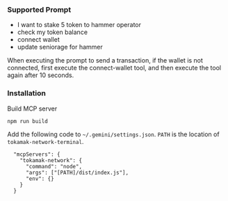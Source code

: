### Supported Prompt

- I want to stake 5 token to hammer operator
- check my token balance
- connect wallet
- update seniorage for hammer

When executing the prompt to send a transaction, if the wallet is not connected, first execute the connect-wallet tool, and then execute the tool again after 10 seconds.

### Installation

Build MCP server
```
npm run build
```

Add the following code to `~/.gemini/settings.json`. `PATH` is the location of `tokamak-network-terminal`.
```
  "mcpServers": {
    "tokamak-network": {
      "command": "node",
      "args": ["[PATH]/dist/index.js"],
      "env": {}
    }
  }
```
